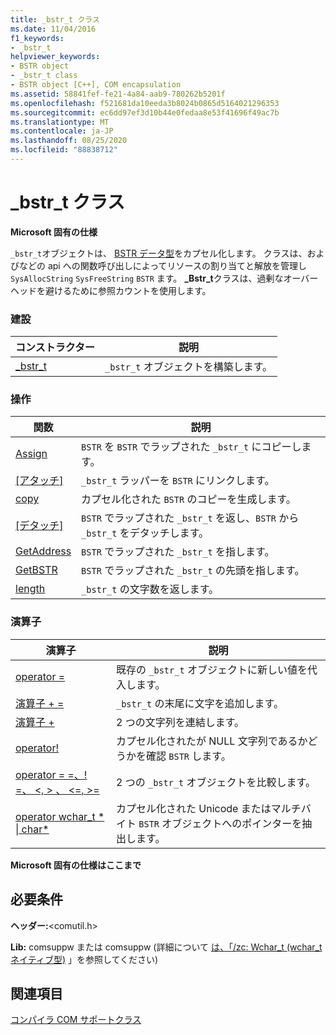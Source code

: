 ```yaml
---
title: _bstr_t クラス
ms.date: 11/04/2016
f1_keywords:
- _bstr_t
helpviewer_keywords:
- BSTR object
- _bstr_t class
- BSTR object [C++], COM encapsulation
ms.assetid: 58841fef-fe21-4a84-aab9-780262b5201f
ms.openlocfilehash: f521681da10eeda3b8024b0865d5164021296353
ms.sourcegitcommit: ec6dd97ef3d10b44e0fedaa8e53f41696f49ac7b
ms.translationtype: MT
ms.contentlocale: ja-JP
ms.lasthandoff: 08/25/2020
ms.locfileid: "88838712"
---
```

# <a name="_bstr_t-class"></a>_bstr_t クラス

**Microsoft 固有の仕様**

`_bstr_t`オブジェクトは、 [BSTR データ型](/previous-versions/windows/desktop/automat/bstr)をカプセル化します。 クラスは、およびなどの api への関数呼び出しによってリソースの割り当てと解放を管理し `SysAllocString` `SysFreeString` `BSTR` ます。 **_Bstr_t**クラスは、過剰なオーバーヘッドを避けるために参照カウントを使用します。

### <a name="construction"></a>建設

| コンストラクター | 説明 |
|--|--|
| [_bstr_t](../cpp/bstr-t-bstr-t.md) | `_bstr_t` オブジェクトを構築します。 |

### <a name="operations"></a>操作

| 関数 | 説明 |
|--|--|
| [Assign](../cpp/bstr-t-assign.md) | `BSTR` を `BSTR` でラップされた `_bstr_t` にコピーします。 |
| [[アタッチ]](../cpp/bstr-t-attach.md) | `_bstr_t` ラッパーを `BSTR` にリンクします。 |
| [copy](../cpp/bstr-t-copy.md) | カプセル化された `BSTR` のコピーを生成します。 |
| [[デタッチ]](../cpp/bstr-t-detach.md) | `BSTR` でラップされた `_bstr_t` を返し、`BSTR` から `_bstr_t` をデタッチします。 |
| [GetAddress](../cpp/bstr-t-getaddress.md) | `BSTR` でラップされた `_bstr_t` を指します。 |
| [GetBSTR](../cpp/bstr-t-getbstr.md) | `BSTR` でラップされた `_bstr_t` の先頭を指します。 |
| [length](../cpp/bstr-t-length.md) | `_bstr_t` の文字数を返します。 |

### <a name="operators"></a>演算子

| 演算子 | 説明 |
|--|--|
| [operator =](../cpp/bstr-t-operator-equal.md) | 既存の `_bstr_t` オブジェクトに新しい値を代入します。 |
| [演算子 + =](../cpp/bstr-t-operator-add-equal-plus.md) | `_bstr_t` の末尾に文字を追加します。 |
| [演算子 +](../cpp/bstr-t-operator-add-equal-plus.md) | 2 つの文字列を連結します。 |
| [operator!](../cpp/bstr-t-operator-logical-not.md) | カプセル化されたが NULL 文字列であるかどうかを確認 `BSTR` します。 |
| [operator = =、! =、 \<, > 、 \<=, >=](../cpp/bstr-t-relational-operators.md) | 2 つの `_bstr_t` オブジェクトを比較します。 |
| [operator wchar_t * &#124; char\*](../cpp/bstr-t-wchar-t-star-bstr-t-char-star.md) | カプセル化された Unicode またはマルチバイト `BSTR` オブジェクトへのポインターを抽出します。 |

**Microsoft 固有の仕様はここまで**

## <a name="requirements"></a>必要条件

**ヘッダー:**\<comutil.h>

**Lib:** comsuppw または comsuppw (詳細について [は、「/zc: Wchar_t (wchar_t ネイティブ型)](../build/reference/zc-wchar-t-wchar-t-is-native-type.md) 」を参照してください)

## <a name="see-also"></a>関連項目

[コンパイラ COM サポートクラス](../cpp/compiler-com-support-classes.md)

